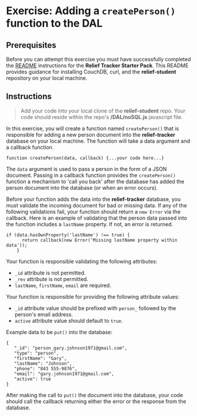 # Exercise: Adding a `createPerson()` function to the DAL

## Prerequisites

Before you can attempt this exercise you must have successfully completed the [README](https://github.com/jrs-innovation-center/relief-student) instructions for the **Relief Tracker Starter Pack**.  This README provides guidance for installing CouchDB, curl, and the **relief-student** repository on your local machine.

## Instructions

> Add your code into your local clone of the **relief-student** repo. Your code should reside within the repo's **/DAL/noSQL.js** javascript file. 

In this exercise, you will create a function named `createPerson()` that is responsible for adding a new person document into the **relief-tracker** database on your local machine. The function will take a data argument and a callback function.

```
function createPerson(data, callback) {...your code here...}
```

The `data` argument is used to pass a person in the form of a JSON document. Passing in a callback function provides the `createPerson()` function a mechanism to 'call you back' after the database has added the person document into the database (or when an error occurs).

Before your function adds the data into the **relief-tracker** database, you must validate the incoming document for bad or missing data. If any of the following validations fail, your function should return a `new Error` via the callback. Here is an example of validating that the person data passed into the function includes a `lastName` property. If not, an error is returned.

```
if (data.hasOwnProperty('lastName') !== true) {
      return callback(new Error('Missing lastName property within data'));
    }
```

Your function is responsible validating the following attributes:

- `_id` attribute is not permitted.
- `_rev` attribute is not permitted.
- `lastName`, `firstName`, `email` are required.

Your function is responsible for providing the following attribute values:

- `_id` attribute value should be prefixed with `person_` followed by the person's email address.
- `active` attribute value should default to `true`.

Example data to be `put()` into the database:

```
{
   "_id": "person_gary.johnson1971@gmail.com",
   "type": "person",
   "firstName": "Gary",
   "lastName": "Johnson",
   "phone": "843 555-9876",
   "email": "gary.johnson1971@gmail.com",
   "active": true
}
```

After making the call to `put()` the document into the database, your code should call the callback returning either the error or the response from the database.
